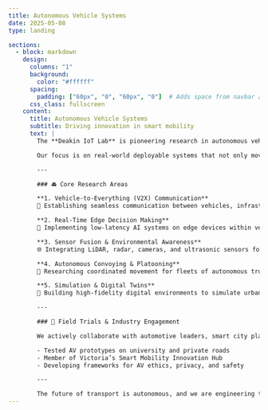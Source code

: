 ```yaml
---
title: Autonomous Vehicle Systems
date: 2025-05-08
type: landing

sections:
  - block: markdown
    design:
      columns: "1"
      background: 
        color: "#ffffff"
      spacing:
        padding: ["60px", "0", "60px", "0"]  # Adds space from navbar and footer
      css_class: fullscreen
    content:
      title: Autonomous Vehicle Systems
      subtitle: Driving innovation in smart mobility
      text: |
        The **Deakin IoT Lab** is pioneering research in autonomous vehicle (AV) systems by combining IoT, AI, edge computing, and advanced sensors to create safe, efficient, and intelligent transportation networks.

        Our focus is on real-world deployable systems that not only move autonomously but also **communicate, collaborate, and adapt** in complex urban and regional environments.

        ---

        ### 🚘 Core Research Areas

        **1. Vehicle-to-Everything (V2X) Communication**  
        🔗 Establishing seamless communication between vehicles, infrastructure, pedestrians, and cloud platforms to support safety and coordination.

        **2. Real-Time Edge Decision Making**  
        🧠 Implementing low-latency AI systems on edge devices within vehicles for quick and safe decision-making without reliance on cloud connectivity.

        **3. Sensor Fusion & Environmental Awareness**  
        🌐 Integrating LiDAR, radar, cameras, and ultrasonic sensors for 360-degree situational awareness under all conditions — rain, fog, or night.

        **4. Autonomous Convoying & Platooning**  
        🚛 Researching coordinated movement for fleets of autonomous trucks and service vehicles to optimize logistics and reduce fuel use.

        **5. Simulation & Digital Twins**  
        🧪 Building high-fidelity digital environments to simulate urban AV behaviors and train models safely and efficiently.

        ---

        ### 🚦 Field Trials & Industry Engagement

        We actively collaborate with automotive leaders, smart city planners, and regulators to move AV tech from lab to street.

        - Tested AV prototypes on university and private roads
        - Member of Victoria’s Smart Mobility Innovation Hub
        - Developing frameworks for AV ethics, privacy, and safety

        ---

        The future of transport is autonomous, and we are engineering the intelligence that drives it.
---
```

